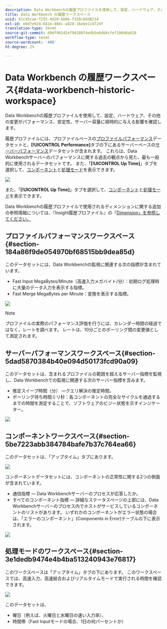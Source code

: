 ```yaml
---
description: Data Workbenchの履歴プロファイルを使用して、設定、ハードウェア、その他の変更がパフォーマンス、安定性、サーバー容量に経時的に与える影響を確認します。
title: Data Workbench の履歴ワークスペース
uuid: 61c45cae-f255-4d20-bb6b-f318c8dd8214
exl-id: e6d7e924-641e-468c-a828-16ebe1c8724f
translation-type: tm+mt
source-git-commit: d9df90242ef96188f4e4b5e6d04cfef196b0a628
workflow-type: tm+mt
source-wordcount: '400'
ht-degree: 2%

---
```


# Data Workbench の履歴ワークスペース{#data-workbench-historic-workspace}

Data Workbenchの履歴プロファイルを使用して、設定、ハードウェア、その他の変更がパフォーマンス、安定性、サーバー容量に経時的に与える影響を確認します。

履歴プロファイルには、プロファイルベースの[プロファイルパフォーマンス](../../../home/monitoring-installation/monitoring-profiles/monitoring-historical-using.md#section-184a86f9de054970bf68515bb9dea85d)データセットと、**[!UICONTROL Performance]**&#x200B;タブの下にあるサーバーベースの[サーバーパフォーマンス](../../../home/monitoring-installation/monitoring-profiles/monitoring-historical-using.md#section-5dad5870384b40e094d50173fcd90a09)データセットが含まれます。 これらは、Data Workbenchサーバーのパフォーマンスに関する過去の観点から見た、最も一般的に使用されるデータセットです。 また、「**[!UICONTROL Up Time]**」タブを選択して、[コンポーネント](../../../home/monitoring-installation/monitoring-profiles/monitoring-historical-using.md#section-5be7223abb384784bafe7b37c764ea66)と[処理モード](../../../home/monitoring-installation/monitoring-profiles/monitoring-historical-using.md#section-5be7223abb384784bafe7b37c764ea66)を表示できます。

![](assets/Historic_Performance.png)

また、「**[!UICONTROL Up Time]**」タブを選択して、[コンポーネント](../../../home/monitoring-installation/monitoring-profiles/monitoring-historical-using.md#section-5be7223abb384784bafe7b37c764ea66)と[処理モード](../../../home/monitoring-installation/monitoring-profiles/monitoring-historical-using.md#section-5be7223abb384784bafe7b37c764ea66)を表示できます。

Data Workbenchの履歴プロファイルで使用されるディメンションに関する追加の参照情報については、『Insight履歴プロファイル』の「[Dimension」を参照してください。](../../../home/monitoring-installation/monitoring-appendix/monitoring-historical.md#concept-a42837c9c9274f83ad5bc5a6720f02b0)

## プロファイルパフォーマンスワークスペース{#section-184a86f9de054970bf68515bb9dea85d}

このデータセットには、Data Workbenchの監視に関連する次の指標が含まれています。

* Fast Input MegaBytes/Minute（高速入力メガバイト/分）：初期ログ処理時に大量のデータ入力を表示する指標。
* Fast Merge MegaBytes per Minute：変換を表示する指標。

![](assets/Historic_Profile_Performance.png)

>[!NOTE]
>
>プロファイルの実際のパフォーマンス評価を行うには、カレンダー時間の経過ではなく、レートを調べます。 レートは、10分ごとのポーリング間の変更値として測定されます。

## サーバーパフォーマンスワークスペース{#section-5dad5870384b40e094d50173fcd90a09}

このデータセットは、含まれるプロファイルの範囲を超えるサーバー指標を監視し、Data Workbenchでの監視に関連する次のサーバー指標を含みます。

* 推定スイープ時間（分） —クエリ解決の推定時間。
* ポーリング待ち時間ミリ秒：各コンポーネントの完全なサイクルを通過するまでの時間を測定することで、ソフトウェアのビジー状態を示すインジケーター。

![](assets/Historic_Server_Performance.png)

## コンポーネントワークスペース{#section-5be7223abb384784bafe7b37c764ea66}

このデータセットは、「アップタイム」タブにあります。

![](assets/Up_Time.png)

コンポーネントデータセットには、コンポーネントの正常性に関する2つの側面が含まれています。

* 通信指標 — Data Workbenchサーバーのプロセスが応答したか。
* すべてのコンポーネント指標 — 詳細なステータスページの上部には、Data Workbenchサーバーのプロセス内でホストがサービスしているコンポーネントのリストがあります。 いずれかのコンポーネントがエラー状態の場合は、「エラーのコンポーネント」(Components in Error)テーブルの下に表示されます。

![](assets/Up_Time_components.png)

## 処理モードのワークスペース{#section-3e1dedb9474e4b4ba513240943e76817}

このワークスペースは「アップタイム」タブの下にあります。 このワークスペースでは、高速入力、高速結合およびリアルタイムモードで実行される時間を確認できます。

![](assets/Up_Time_Processing_mode.png)

このデータセットは、

* 曜日（例えば、火曜日と水曜日の速い入力率）、
* 時間帯（Fast Inputモードの場合、1日の何パーセントか）
